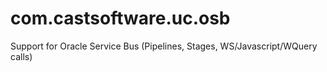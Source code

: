 # com.castsoftware.uc.osb
Support for Oracle Service Bus (Pipelines, Stages, WS/Javascript/WQuery calls)
